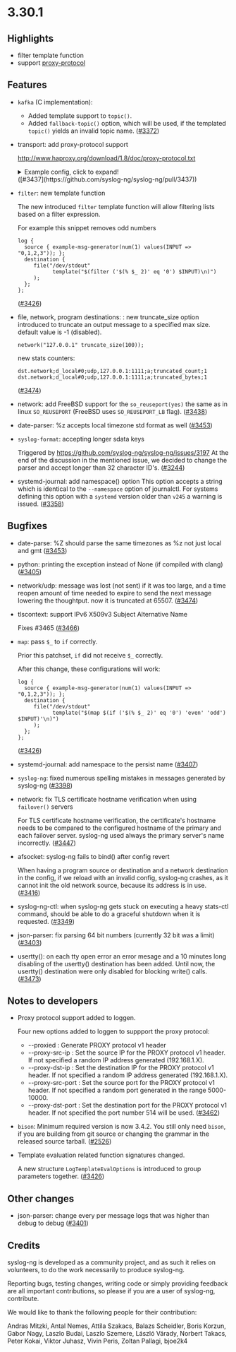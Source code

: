 3.30.1
======

## Highlights

 * filter template function
 * support [proxy-protocol](https://www.haproxy.org/download/1.8/doc/proxy-protocol.txt)

## Features

 * `kafka` (C implementation):
    * Added template support to `topic()`.
    * Added `fallback-topic()` option, which will be used, if the templated `topic()` yields an invalid topic name.
   ([#3372](https://github.com/syslog-ng/syslog-ng/pull/3372))
 * transport: add proxy-protocol support
   
   http://www.haproxy.org/download/1.8/doc/proxy-protocol.txt
   
   <details>
     <summary>Example config, click to expand!</summary>
   
   ```
   @version: 3.29
   
   source s_tcp_pp {
       network(
           port(7777)
   #        transport("proxied-tcp")
           transport("proxied-tls")
           tls(
                key-file("/openssl/certs/certs/server/server.rsa")
                cert-file("openssl/certs/certs/server/server.crt")
                ca-dir("/openssl/certs/certs/CA")
   #             peer-verify("optional-untrusted")
                peer-verify("required-trusted")
            )
       );
   };
   
   destination d_file {
       file("/var/log/pp.log" template("$(format-json --scope nv-pairs)\n"));
   };
   
   log {
       source(s_tcp_pp);
       destination(d_file);
   };
   
   ```
   
   </details>
   ([#3437](https://github.com/syslog-ng/syslog-ng/pull/3437))
 * `filter`: new template function
   
   The new introduced `filter` template function will allow filtering lists based on a filter expression.
   
   For example this snippet removes odd numbers
   ```
   log {
     source { example-msg-generator(num(1) values(INPUT => "0,1,2,3")); };
     destination {
        file("/dev/stdout"
              template("$(filter ('$(% $_ 2)' eq '0') $INPUT)\n)")
        );
     };
   };
   ```
   ([#3426](https://github.com/syslog-ng/syslog-ng/pull/3426))
 * file, network, program destinations: : new truncate_size option introduced to truncate an output message to a specified max size. default value is -1 (disabled).
   
   ```
   network("127.0.0.1" truncate_size(100));
   ```
   
   new stats counters:
   ```
   dst.network;d_local#0;udp,127.0.0.1:1111;a;truncated_count;1
   dst.network;d_local#0;udp,127.0.0.1:1111;a;truncated_bytes;1
   ```
   ([#3474](https://github.com/syslog-ng/syslog-ng/pull/3474))
 * network: add FreeBSD support for the `so_reuseport(yes)` the same as in linux `SO_REUSEPORT` (FreeBSD uses `SO_REUSEPORT_LB` flag).
   ([#3438](https://github.com/syslog-ng/syslog-ng/pull/3438))
 * date-parser: %z accepts local timezone std format as well
   ([#3453](https://github.com/syslog-ng/syslog-ng/pull/3453))
 * `syslog-format`: accepting longer sdata keys
   
   Triggered by https://github.com/syslog-ng/syslog-ng/issues/3197
   At the end of the discussion in the mentioned issue, we decided
   to change the parser and accept longer than 32 character ID's.
   ([#3244](https://github.com/syslog-ng/syslog-ng/pull/3244))
 * systemd-journal: add namespace() option
   This option accepts a string which is identical to the `--namespace` option of journalctl.
   For systems defining this option with a `systemd` version older than `v245` a warning is issued.
   ([#3358](https://github.com/syslog-ng/syslog-ng/pull/3358))

## Bugfixes

 * date-parse: %Z should parse the same timezones as %z not just local and gmt
   ([#3453](https://github.com/syslog-ng/syslog-ng/pull/3453))
 * python: printing the exception instead of None (if compiled with clang)
   ([#3405](https://github.com/syslog-ng/syslog-ng/pull/3405))
 * network/udp: message was lost (not sent) if it was too large, and a time reopen amount of time needed to expire to send the next message lowering the thoughtput. now it is truncated at 65507.
   ([#3474](https://github.com/syslog-ng/syslog-ng/pull/3474))
 * tlscontext: support IPv6 X509v3 Subject Alternative Name
   
   Fixes #3465
   ([#3466](https://github.com/syslog-ng/syslog-ng/pull/3466))
 * `map`: pass `$_` to `if` correctly.
   
   Prior this patchset, `if` did not receive `$_` correctly.
   
   After this change, these configurations will work:
   
   ```
   log {
     source { example-msg-generator(num(1) values(INPUT => "0,1,2,3")); };
     destination {
        file("/dev/stdout"
              template("$(map $(if ('$(% $_ 2)' eq '0') 'even' 'odd') $INPUT)'\n)")
        );
     };
   };
   ```
   ([#3426](https://github.com/syslog-ng/syslog-ng/pull/3426))
 * systemd-journal: add namespace to the persist name
   ([#3407](https://github.com/syslog-ng/syslog-ng/pull/3407))
 * `syslog-ng`: fixed numerous spelling mistakes in messages generated by syslog-ng
   ([#3398](https://github.com/syslog-ng/syslog-ng/pull/3398))
 * network: fix TLS certificate hostname verification when using `failover()` servers
   
   For TLS certificate hostname verification, the certificate's hostname needs to be compared to the configured hostname
   of the primary and each failover server. syslog-ng used always the primary server's name incorrectly.
   ([#3447](https://github.com/syslog-ng/syslog-ng/pull/3447))
 * afsocket: syslog-ng fails to bind() after config revert
   
   When having a program source or destination and a network destination in the
   config, if we reload with an invalid config, syslog-ng crashes, as it cannot init
   the old network source, because its address is in use.
   ([#3416](https://github.com/syslog-ng/syslog-ng/pull/3416))
 * syslog-ng-ctl: when syslog-ng gets stuck on executing a heavy stats-ctl command, should be
   able to do a graceful shutdown when it is requested.
   ([#3349](https://github.com/syslog-ng/syslog-ng/pull/3349))
 * json-parser: fix parsing 64 bit numbers (currently 32 bit was a limit)
   ([#3403](https://github.com/syslog-ng/syslog-ng/pull/3403))
 * usertty(): on each tty open error an error mesage and a 10 minutes long disabling of the usertty() destination has been added.
   Until now, the usertty() destination were only disabled for blocking write() calls.
   ([#3473](https://github.com/syslog-ng/syslog-ng/pull/3473))

## Notes to developers

 * Proxy protocol support added to loggen.
   
   Four new options added to loggen to suppport the proxy protocol:
   * --proxied : Generate PROXY protocol v1 header
   * --proxy-src-ip : Set the source IP for the PROXY protocol v1 header. If not specified a random IP address generated (192.168.1.X).
   * --proxy-dst-ip : Set the destination IP for the PROXY protocol v1 header. If not specified a random IP address generated (192.168.1.X).
   * --proxy-src-port : Set the source port for the PROXY protocol v1 header. If not specified a random port generated in the range 5000-10000.
   * --proxy-dst-port : Set the destination port for the PROXY protocol v1 header. If not specified the port number 514 will be used.
   ([#3462](https://github.com/syslog-ng/syslog-ng/pull/3462))
 * `bison`: Minimum required version is now 3.4.2.
   You still only need `bison`, if you are building from git source or changing the grammar in the released source tarball.
   ([#2526](https://github.com/syslog-ng/syslog-ng/pull/2526))
 * Template evaluation related function signatures changed.
   
   A new structure `LogTemplateEvalOptions` is introduced to group parameters together.
   ([#3426](https://github.com/syslog-ng/syslog-ng/pull/3426))

## Other changes

 * json-parser: change every per message logs that was higher than debug to debug
   ([#3401](https://github.com/syslog-ng/syslog-ng/pull/3401))

## Credits

syslog-ng is developed as a community project, and as such it relies
on volunteers, to do the work necessarily to produce syslog-ng.

Reporting bugs, testing changes, writing code or simply providing
feedback are all important contributions, so please if you are a user
of syslog-ng, contribute.

We would like to thank the following people for their contribution:

Andras Mitzki, Antal Nemes, Attila Szakacs, Balazs Scheidler,
Boris Korzun, Gabor Nagy, Laszlo Budai, Laszlo Szemere, László Várady,
Norbert Takacs, Peter Kokai, Viktor Juhasz, Vivin Peris, Zoltan Pallagi,
bjoe2k4
